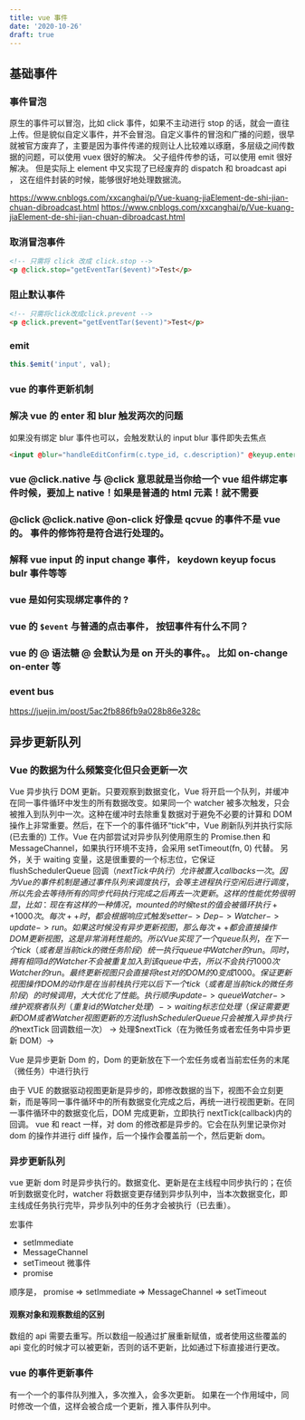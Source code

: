```yaml
---
title: vue 事件
date: '2020-10-26'
draft: true
---
```


## 基础事件

### 事件冒泡

原生的事件可以冒泡，比如 click 事件，如果不主动进行 stop 的话，就会一直往上传。但是貌似自定义事件，并不会冒泡。自定义事件的冒泡和广播的问题，很早就被官方废弃了，主要是因为事件传递的规则让人比较难以琢磨，多层级之间传数据的问题，可以使用 vuex 很好的解决。 父子组件传参的话，可以使用 emit 很好解决。 但是实际上 element 中又实现了已经废弃的 dispatch 和 broadcast api ， 这在组件封装的时候，能够很好地处理数据流。

https://www.cnblogs.com/xxcanghai/p/Vue-kuang-jiaElement-de-shi-jian-chuan-dibroadcast.html
https://www.cnblogs.com/xxcanghai/p/Vue-kuang-jiaElement-de-shi-jian-chuan-dibroadcast.html

### 取消冒泡事件

```html
<!-- 只需将 click 改成 click.stop -->
<p @click.stop="getEventTar($event)">Test</p>
```

### 阻止默认事件

```html
<!-- 只需将click改成click.prevent -->
<p @click.prevent="getEventTar($event)">Test</p>
```

### emit

```js
this.$emit('input', val);
```

### vue 的事件更新机制

### 解决 vue 的 enter 和 blur 触发两次的问题

如果没有绑定 blur 事件也可以，会触发默认的 input blur 事件即失去焦点

```html
<input @blur="handleEditConfirm(c.type_id, c.description)" @keyup.enter="$event.target.blur" />
```

### vue @click.native 与 @click 意思就是当你给一个 vue 组件绑定事件时候，要加上 native！如果是普通的 html 元素！就不需要

### @click @click.native @on-click 好像是 qcvue 的事件不是 vue 的。 事件的修饰符是符合进行处理的。

### 解释 vue input 的 input change 事件， keydown keyup focus bulr 事件等等

### vue 是如何实现绑定事件的 ?

### vue 的 `$event` 与普通的点击事件， 按钮事件有什么不同？

### vue 的 @ 语法糖 @ 会默认为是 on 开头的事件。。 比如 on-change on-enter 等

### event bus

https://juejin.im/post/5ac2fb886fb9a028b86e328c

## 异步更新队列

### Vue 的数据为什么频繁变化但只会更新一次

Vue 异步执行 DOM 更新。只要观察到数据变化，Vue 将开启一个队列，并缓冲在同一事件循环中发生的所有数据改变。如果同一个 watcher 被多次触发，只会被推入到队列中一次。这种在缓冲时去除重复数据对于避免不必要的计算和 DOM 操作上非常重要。然后，在下一个的事件循环“tick”中，Vue 刷新队列并执行实际 (已去重的) 工作。Vue 在内部尝试对异步队列使用原生的 Promise.then 和 MessageChannel，如果执行环境不支持，会采用 setTimeout(fn, 0) 代替。
另外，关于 waiting 变量，这是很重要的一个标志位，它保证 flushSchedulerQueue 回调（$nextTick中执行）允许被置入callbacks一次。
因为Vue的事件机制是通过事件队列来调度执行，会等主进程执行空闲后进行调度，所以先会去等待所有的同步代码执行完成之后再去一次更新。这样的性能优势很明显，比如：
现在有这样的一种情况，mounted的时候test的值会被循环执行++1000次。 每次++时，都会根据响应式触发setter->Dep->Watcher->update->run。 如果这时候没有异步更新视图，那么每次++都会直接操作DOM更新视图，这是非常消耗性能的。 所以Vue实现了一个queue队列，在下一个tick（或者是当前tick的微任务阶段）统一执行queue中Watcher的run。同时，拥有相同id的Watcher不会被重复加入到该queue中去，所以不会执行1000次Watcher的run。最终更新视图只会直接将test对的DOM的0变成1000。 保证更新视图操作DOM的动作是在当前栈执行完以后下一个tick（或者是当前tick的微任务阶段）的时候调用，大大优化了性能。
执行顺序update -> queueWatcher -> 维护观察者队列（重复id的Watcher处理） -> waiting标志位处理（保证需要更新DOM或者Watcher视图更新的方法flushSchedulerQueue只会被推入异步执行的$nextTick 回调数组一次） -> 处理\$nextTick（在为微任务或者宏任务中异步更新 DOM）->

Vue 是异步更新 Dom 的，Dom 的更新放在下一个宏任务或者当前宏任务的末尾（微任务）中进行执行

由于 VUE 的数据驱动视图更新是异步的，即修改数据的当下，视图不会立刻更新，而是等同一事件循环中的所有数据变化完成之后，再统一进行视图更新。在同一事件循环中的数据变化后，DOM 完成更新，立即执行 nextTick(callback)内的回调。
vue 和 react 一样，对 dom 的修改都是异步的。它会在队列里记录你对 dom 的操作并进行 diff 操作，后一个操作会覆盖前一个，然后更新 dom。

### 异步更新队列

vue 更新 dom 时是异步执行的。数据变化、更新是在主线程中同步执行的；在侦听到数据变化时，watcher 将数据变更存储到异步队列中，当本次数据变化，即主线成任务执行完毕，异步队列中的任务才会被执行（已去重）。

宏事件

- setImmediate
- MessageChannel
- setTimeout
  微事件
- promise

顺序是， promise => setImmediate => MessageChannel => setTimeout

#### 观察对象和观察数组的区别

数组的 api 需要去重写。所以数组一般通过扩展重新赋值，或者使用这些覆盖的 api 变化的时候才可以被更新，否则的话不更新，比如通过下标直接进行更改。

### vue 的事件更新事件

有一个一个的事件队列推入，多次推入，会多次更新。 如果在一个作用域中，同时修改一个值，这样会被合成一个更新，推入事件队列中。
